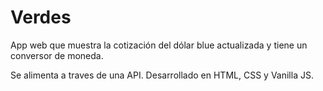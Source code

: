# Verdes
App web que muestra la cotización del dólar blue actualizada y tiene un conversor de moneda.

Se alimenta a traves de una API. Desarrollado en HTML, CSS y Vanilla JS.
